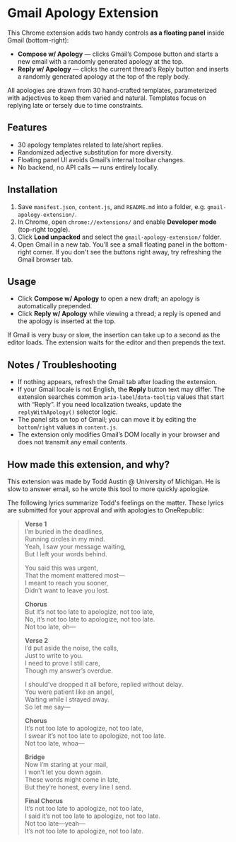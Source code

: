 # Gmail Apology Extension

This Chrome extension adds two handy controls **as a floating panel** inside Gmail (bottom-right):

- **Compose w/ Apology** — clicks Gmail’s Compose button and starts a new email with a randomly generated apology at the top.  
- **Reply w/ Apology** — clicks the current thread’s Reply button and inserts a randomly generated apology at the top of the reply body.  

All apologies are drawn from 30 hand-crafted templates, parameterized with adjectives to keep them varied and natural. Templates focus on replying late or tersely due to time constraints.

## Features

- 30 apology templates related to late/short replies.  
- Randomized adjective substitution for more diversity.  
- Floating panel UI avoids Gmail’s internal toolbar changes.  
- No backend, no API calls — runs entirely locally.  

## Installation

1. Save `manifest.json`, `content.js`, and `README.md` into a folder, e.g. `gmail-apology-extension/`.
2. In Chrome, open `chrome://extensions/` and enable **Developer mode** (top-right toggle).  
3. Click **Load unpacked** and select the `gmail-apology-extension/` folder.  
4. Open Gmail in a new tab. You’ll see a small floating panel in the bottom-right corner. If you don't see the buttons right away, try refreshing the Gmail browser tab.

## Usage

- Click **Compose w/ Apology** to open a new draft; an apology is automatically prepended.  
- Click **Reply w/ Apology** while viewing a thread; a reply is opened and the apology is inserted at the top.  

If Gmail is very busy or slow, the insertion can take up to a second as the editor loads. The extension waits for the editor and then prepends the text.

## Notes / Troubleshooting

- If nothing appears, refresh the Gmail tab after loading the extension.  
- If your Gmail locale is not English, the **Reply** button text may differ. The extension searches common `aria-label`/`data-tooltip` values that start with “Reply”. If you need localization tweaks, update the `replyWithApology()` selector logic.  
- The panel sits on top of Gmail; you can move it by editing the `bottom`/`right` values in `content.js`.  
- The extension only modifies Gmail’s DOM locally in your browser and does not transmit any email contents.  

## How made this extension, and why?

This extension was made by Todd Austin @ University of Michigan. He is slow to answer email, so he wrote this tool to more quickly apologize.

The following lyrics summarize Todd's feelings on the matter. These lyrics are submitted for your approval and with apologies to OneRepublic:

> **Verse 1**  
> I’m buried in the deadlines,  
> Running circles in my mind.  
> Yeah, I saw your message waiting,  
> But I left your words behind.  
>   
> You said this was urgent,  
> That the moment mattered most—  
> I meant to reach you sooner,  
> Didn’t want to leave you lost.  
>   
> **Chorus**  
> But it’s not too late to apologize, not too late,  
> No, it’s not too late to apologize, not too late.  
> Not too late, oh—
>   
> **Verse 2**  
> I’d put aside the noise, the calls,  
> Just to write to you.  
> I need to prove I still care,  
> Though my answer’s overdue.  
>   
> I should’ve dropped it all before, replied without delay.  
> You were patient like an angel,  
> Waiting while I strayed away.  
> So let me say—  
>   
> **Chorus**  
> It’s not too late to apologize, not too late,  
> I swear it’s not too late to apologize, not too late.  
> Not too late, whoa—  
>   
> **Bridge**  
> Now I’m staring at your mail,  
> I won’t let you down again.  
> These words might come in late,  
> But they’re honest, every line I send.  
>   
> **Final Chorus**  
> It’s not too late to apologize, not too late,  
> I said it’s not too late to apologize, not too late.  
> Not too late—yeah—  
> It’s not too late to apologize, not too late.  

